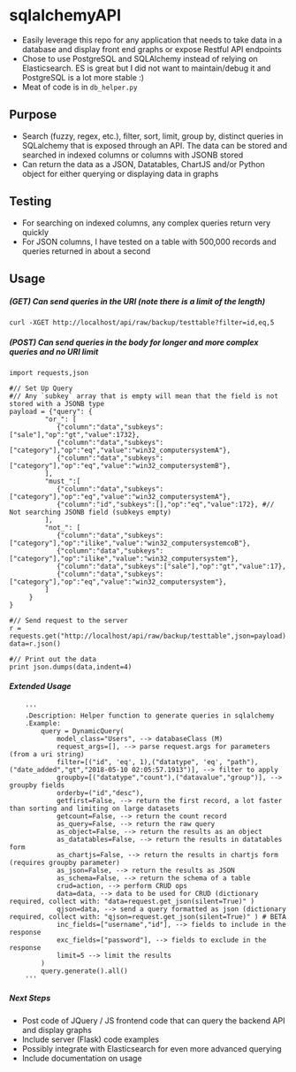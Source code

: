 # sqlalchemyAPI

- Easily leverage this repo for any application that needs to take data in a database and display front end graphs or expose Restful API endpoints
- Chose to use PostgreSQL and SQLAlchemy instead of relying on Elasticsearch. ES is great but I did not want to maintain/debug it and PostgreSQL is a lot more stable :)
- Meat of code is in `db_helper.py`

## Purpose
- Search (fuzzy, regex, etc.), filter, sort, limit, group by, distinct queries in SQLalchemy that is exposed through an API. The data can be stored and searched in indexed columns or columns with JSONB stored
- Can return the data as a JSON, Datatables, ChartJS and/or Python object for either querying or displaying data in graphs

## Testing
- For searching on indexed columns, any complex queries return very quickly
- For JSON columns, I have tested on a table with 500,000 records and queries returned in about a second

## Usage

##### (GET) Can send queries in the URI (note there is a limit of the length)

```
curl -XGET http://localhost/api/raw/backup/testtable?filter=id,eq,5
```

##### (POST) Can send queries in the body for longer and more complex queries and no URI limit

```
import requests,json

#// Set Up Query
#// Any `subkey` array that is empty will mean that the field is not stored with a JSONB type
payload = {"query": {
         "or_": [
            {"column":"data","subkeys":["sale"],"op":"gt","value":1732},
            {"column":"data","subkeys":["category"],"op":"eq","value":"win32_computersystemA"},
            {"column":"data","subkeys":["category"],"op":"eq","value":"win32_computersystemB"},
         ],
         "must_":[
            {"column":"data","subkeys":["category"],"op":"eq","value":"win32_computersystemA"},
            {"column":"id","subkeys":[],"op":"eq","value":172}, #// Not searching JSONB field (subkeys empty)
         ],
         "not_": [
            {"column":"data","subkeys":["category"],"op":"ilike","value":"win32_computersystemcoB"},
            {"column":"data","subkeys":["category"],"op":"ilike","value":"win32_computersystem"},
            {"column":"data","subkeys":["sale"],"op":"gt","value":17},
            {"column":"data","subkeys":["category"],"op":"eq","value":"win32_computersystem"},
         ]
     }
}

#// Send request to the server
r = requests.get("http://localhost/api/raw/backup/testtable",json=payload)
data=r.json()

#// Print out the data
print json.dumps(data,indent=4)
```

##### Extended Usage
```
    '''
    .Description: Helper function to generate queries in sqlalchemy
    .Example:
        query = DynamicQuery(
            model_class="Users", --> databaseClass (M)
            request_args=[], --> parse request.args for parameters (from a uri string)
            filter=[("id", 'eq', 1),("datatype", 'eq', "path"),("date_added","gt","2018-05-10 02:05:57.1913")], --> filter to apply
            groupby=[("datatype","count"),("datavalue","group")], --> groupby fields
            orderby=("id","desc"),
            getfirst=False, --> return the first record, a lot faster than sorting and limiting on large datasets
            getcount=False, --> return the count record
            as_query=False, --> return the raw query
            as_object=False, --> return the results as an object
            as_datatables=False, --> return the results in datatables form
            as_chartjs=False, --> return the results in chartjs form (requires groupby parameter)
            as_json=False, --> return the results as JSON            
            as_schema=False, --> return the schema of a table
            crud=action, --> perform CRUD ops
            data=data, --> data to be used for CRUD (dictionary required, collect with: "data=request.get_json(silent=True)" )
            qjson=data, --> send a query formatted as json (dictionary required, collect with: "qjson=request.get_json(silent=True)" ) # BETA
            inc_fields=["username","id"], --> fields to include in the response
            exc_fields=["password"], --> fields to exclude in the response
            limit=5 --> limit the results
        )
        query.generate().all()
    '''
```

##### Next Steps
- Post code of JQuery / JS frontend code that can query the backend API and display graphs
- Include server (Flask) code examples
- Possibly integrate with Elasticsearch for even more advanced querying
- Include documentation on usage
